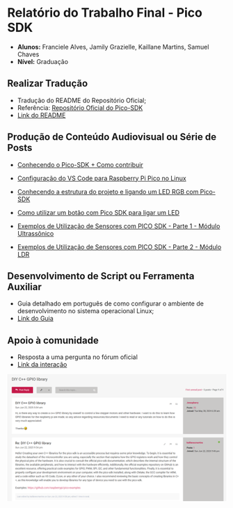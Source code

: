 # Relatório do Trabalho Final - Pico SDK

- **Alunos:** Franciele Alves, Jamily Grazielle, Kaillane Martins, Samuel Chaves
- **Nível:** Graduação

## Realizar Tradução

- Tradução do README do Repositório Oficial;
- Referência: [Repositório Oficial do Pico-SDK](https://github.com/raspberrypi/pico-sdk)
- [Link do README](https://github.com/Team-Two-Maker/pico-sdk-PT-BR-/blob/main/README.md)

## Produção de Conteúdo Audiovisual ou Série de Posts

- [Conhecendo o Pico-SDK + Como contribuir](https://youtu.be/ELgvOVC-YdQ?si=J1Vv2dG7mDnAJEKH)

- [Configuração do VS Code para Raspberry Pi Pico no Linux](https://youtu.be/QPGM32qdu30)

- [Conhecendo a estrutura do projeto e ligando um LED RGB com Pico-SDK](https://youtu.be/PObMIn__Fww?si=eQlOqAA226UJDRP0)

- [Como utilizar um botão com Pico SDK para ligar um LED](https://youtu.be/JLB9l3Ef65Q)

- [Exemplos de Utilização de Sensores com PICO SDK - Parte 1 - Módulo Ultrassônico](https://youtu.be/VMRzj504SWU?si=lIBW5ZZphLOFKWYC)

- [Exemplos de Utilização de Sensores com PICO SDK - Parte 2 - Módulo LDR](https://youtu.be/R4W74Aiy1lw?si=QAXbi5T7TizjRUcU)

## Desenvolvimento de Script ou Ferramenta Auxiliar

- Guia detalhado em português de como configurar o ambiente de desenvolvimento no sistema operacional Linux;
- [Link do Guia](https://github.com/Team-Two-Maker/pico-sdk-PT-BR-/blob/main/Guia-linux.md)

## Apoio à comunidade

- Resposta a uma pergunta no fórum oficial
- [Link da interação](https://forums.raspberrypi.com/viewtopic.php?t=389212#p2322196)

![alt text](https://github.com/Team-Two-Maker/pico-sdk-PT-BR-/blob/main/img/contribuicao_aprovada.png "print da interação")
